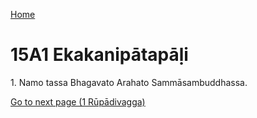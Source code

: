 
[Home](/)

# 15A1 Ekakanipātapāḷi

1\. Namo tassa Bhagavato Arahato Sammāsambuddhassa.


[Go to next page (1 Rūpādivagga)](1.md)


